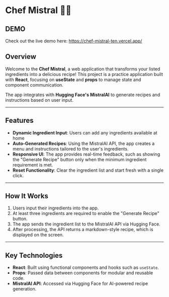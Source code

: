 # Chef Mistral 🍳✨

## **DEMO**
Check out the live demo here:
https://chef-mistral-ten.vercel.app/

## **Overview**
Welcome to the **Chef Mistral**, a web application that transforms your listed ingredients into a delicious recipe! This project is a practice application built with **React**, focusing on **useState** and **props** to manage state and component communication.

The app integrates with **Hugging Face's MistralAI** to generate recipes and instructions based on user input.

---

## **Features**
- **Dynamic Ingredient Input**: Users can add any ingredients available at home  
- **Auto-Generated Recipes**: Using the MistralAI API, the app creates a menu and instructions tailored to the user's ingredients.  
- **Responsive UI**: The app provides real-time feedback, such as showing the "Generate Recipe" button only when the minimum ingredient requirement is met.  
- **Reset Functionality**: Clear the ingredient list and start fresh with a single click.

---

## **How It Works**
1. Users input their ingredients into the app.  
2. At least three ingredients are required to enable the "Generate Recipe" button.  
3. The app sends the ingredient list to the MistralAI API via Hugging Face.  
4. After processing, the API returns a markdown-style recipe, which is displayed on the screen.

---

## **Key Technologies**
- **React**: Built using functional components and hooks such as `useState`.  
- **Props**: Passed data between components for modular and reusable code.  
- **MistralAI API**: Accessed via Hugging Face for AI-powered recipe generation.

